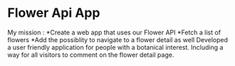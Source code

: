 # Flower Api App

My mission :
*Create a web app that uses our Flower API
*Fetch a list of flowers
*Add the possiblity to navigate to a flower detail as well
Developed a user friendly application for people with a botanical interest. Including a way for all visitors to comment on the flower detail page.

